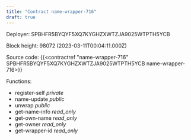 ```yaml
---
title: "Contract name-wrapper-716"
draft: true
---
```

Deployer: SPBHFR5BYQYF5XQ7KYGHZXWTZJA9025WTPTH5YCB


 



Block height: 98072 (2023-03-11T00:04:11.000Z)

Source code: {{<contractref "name-wrapper-716" SPBHFR5BYQYF5XQ7KYGHZXWTZJA9025WTPTH5YCB name-wrapper-716>}}

Functions:

* register-self _private_
* name-update _public_
* unwrap _public_
* get-name-info _read_only_
* get-own-name _read_only_
* get-owner _read_only_
* get-wrapper-id _read_only_
